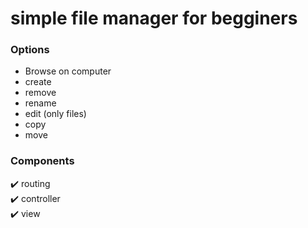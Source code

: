 # simple file manager for begginers
### Options
 - Browse on computer
 - create 
 - remove 
 - rename 
 - edit (only files)
 - copy 
 - move 
 
 ### Components

 :heavy_check_mark: routing <br>
 :heavy_check_mark: controller <br>
 :heavy_check_mark: view <br>
